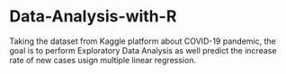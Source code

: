 # Data-Analysis-with-R
Taking the dataset from Kaggle platform about COVID-19 pandemic, the goal is to perform Exploratory Data Analysis as well predict the increase rate of new cases usign multiple linear regression.
